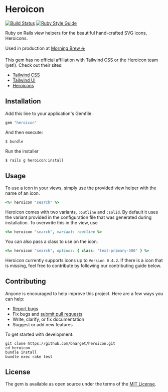 # Heroicon
[![Build Status](https://github.com/bharget/heroicon/workflows/CI/badge.svg)](https://github.com/bharget/heroicon/actions)
[![Ruby Style Guide](https://img.shields.io/badge/code_style-standard-brightgreen.svg)](https://github.com/testdouble/standard)

Ruby on Rails view helpers for the beautiful hand-crafted SVG icons, Heroicons.

 Used in production at [Morning Brew ☕](https://www.morningbrew.com/?utm_source=bharget_github)


This gem has no official affiliation with Tailwind CSS or the Heroicon team (yet!). Check out their sites:

- [Tailwind CSS](https://tailwindcss.com/?utm_source=bharget_github)
- [Tailwind UI](https://tailwindui.com/?utm_source=bharget_github)
- [Heroicons](https://heroicons.com/?utm_source=bharget_github)

## Installation
Add this line to your application's Gemfile:

```ruby
gem "heroicon"
```

And then execute:
```bash
$ bundle
```

Run the installer
```bash
$ rails g heroicon:install
```

## Usage

To use a icon in your views, simply use the provided view helper with the name of an icon.

```rb
<%= heroicon "search" %>
```

Heroicon comes with two variants, `:outline` and `:solid`. By default it uses the variant provided in the configuration file that was generated during installation. To overwrite this in the view, use

```rb
<%= heroicon "search", variant: :outline %>
```

You can also pass a class to use on the icon.

```rb
<%= heroicon "search", options: { class: "text-primary-500" } %>
```

Heroicon currently supports icons up to `Version 0.4.2`. If there is a icon that is missing, feel free to contribute by following our contributing guide below.

## Contributing

Anyone is encouraged to help improve this project. Here are a few ways you can help:

- [Report bugs](https://github.com/bharget/heroicon/issues)
- Fix bugs and [submit pull requests](https://github.com/bharget/heroicon/pulls)
- Write, clarify, or fix documentation
- Suggest or add new features

To get started with development:

```
git clone https://github.com/bharget/heroicon.git
cd heroicon
bundle install
bundle exec rake test
```

## License
The gem is available as open source under the terms of the [MIT License](https://opensource.org/licenses/MIT).
